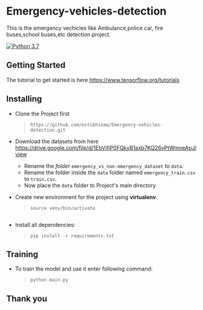# Emergency-vehicles-detection
This is the emergency vechicles like Ambulance,police car, fire buses,school buses,etc detection project.

[![Python 3.7](https://img.shields.io/badge/python-3.7-blue.svg)](https://www.python.org/downloads/release/python-370/)

## Getting Started
The tutorial to get started is here https://www.tensorflow.org/tutorials 

## Installing
  - Clone the Project first
    > `https://github.com/ostibhisma/Emergency-vehicles-detection.git`
  
  - Download the datasets from here https://drive.google.com/file/d/1EbVifjP0FQkyB1axb7KQ26yPtWmneApJ/view
    - Rename the _folder_ `emergency_vs_non-emergency_dataset` to `data`.
     - Rename the folder inside the `data` folder named `emergency_train.csv` to `train.csv`.
     - Now place the `data` folder to Project's main directory 
  
  - Create new environment for the project using **virtualenv**
    > ```virtualenv -v venev -p python3.7 <br/>
    > source venv/bin/activate
    ```
    
  - Install all dependencies:
    > `pip install -r requirements.txt`
    
## Training
  - To train the model and use it enter following command:
    > `python main.py`
      
## Thank you 
